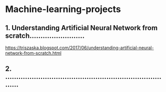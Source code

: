 # Machine-learning-projects
## 1. Understanding Artificial Neural Network from scratch.........................
https://triszaska.blogspot.com/2017/06/understanding-artificial-neural-network-from-scratch.html
## 2. .............................................................................
